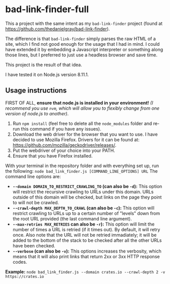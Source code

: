 # bad-link-finder-full

This a project with the same intent as my `bad-link-finder` project
(found at https://github.com/thedanielgray/bad-link-finder).

The difference is that `bad-link-finder` simply parses the raw HTML
of a site, which I find not good enough for the usage that I had in
mind. I could have extended it by embedding a Javascript interpreter
or something along those lines, but I preferred to just use a headless
browser and save time.

This project is the result of that idea.

I have tested it on Node.js version 8.11.1.

## Usage instructions

FIRST OF ALL, **ensure that node.js is installed in your environment!**
_(I recommend you use `nvm`, which will allow you to flexibly change from
one version of node.js to another)_.

1. Run `npm install` (feel free to delete all the `node_modules` folder and
   re-run this command if you have any issues).
2. Download the web driver for the browser that you want to use. I have
   decided to use Mozilla Firefox. Drivers for it can be found at:
   https://github.com/mozilla/geckodriver/releases/.
3. Put the webdriver of your choice into your PATH.
4. Ensure that you have Firefox installed.

With your terminal in the repository folder and with everything set up, run
the following:
`node bad_link_finder.js [COMMAND_LINE_OPTIONS] URL`
The command line options are:
* **`--domain DOMAIN_TO_RESTRICT_CRAWLING_TO` (can also be `-d`):**
	This option will restrict the recursive crawling to URLs under this domain.
	URLs outside of this domain will be checked, but links on the page they
	point to will not be crawled.
* **`--crawl-depth MAX_DEPTH_TO_CRAWL` (can also be `-c`):**
	This option will restrict crawling to URLs up to a certain number of
	"levels" down from the root URL provided (the last command line argument).
* **`--max-retries MAX_RETRIES` can also be `-r`):**
	This option will limit the number of times a URL is retried (if it times
	out). By default, it will retry once. Also note that the URL will not be
	retried immadiately; it will be added to the bottom of the stack to be
	checked after all the other URLs have been checked.
* **`--verbose` (can also be `-v`):**
	This options increases the verbosity, which means that it will also print
	links that return 2xx or 3xx HTTP response codes.

**Example:**
 `node bad_link_finder.js --domain crates.io --crawl-depth 2 -v https://crates.io`
